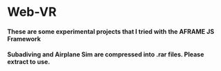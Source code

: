 # Web-VR
#### These are some experimental projects that I tried with the AFRAME JS Framework
#### Subadiving and Airplane Sim are compressed into .rar files. Please extract to use.
